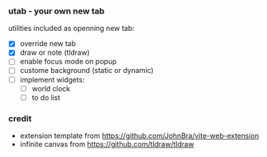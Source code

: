 ### utab - your own new tab

utilities included as openning new tab:

- [x] override new tab
- [x] draw or note (tldraw)
- [ ] enable focus mode on popup
- [ ] custome background (static or dynamic)
- [ ] implement widgets:
  - [ ] world clock
  - [ ] to do list

### credit

- extension template from https://github.com/JohnBra/vite-web-extension
- infinite canvas from https://github.com/tldraw/tldraw
